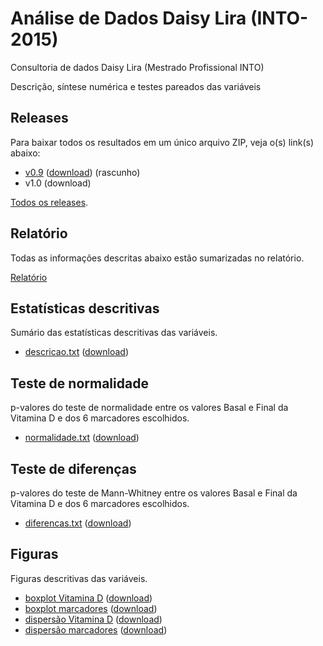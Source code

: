 # Análise de Dados Daisy Lira (INTO-2015)
Consultoria de dados Daisy Lira (Mestrado Profissional INTO)

Descrição, síntese numérica e testes pareados das variáveis

## Releases

Para baixar todos os resultados em um único arquivo ZIP, veja o(s) link(s) abaixo:

* [v0.9][] ([download][download-v0.9]) (rascunho)
* v1.0 (download)

[Todos os releases][].

[v0.9]: https://github.com/philsf-biostat/analise_dados_DL/releases/tag/v0.9
[download-v0.9]: https://github.com/philsf-biostat/analise_dados_DL/archive/v0.9.zip
[v1.0]: https://github.com/philsf-biostat/analise_dados_DL/releases/tag/v1.0
[download-v1.0]: https://github.com/philsf-biostat/analise_dados_DL/archive/v1.0.zip
[Todos os releases]: https://github.com/philsf-biostat/analise_dados_DL/releases

## Relatório

Todas as informações descritas abaixo estão sumarizadas no relatório.

[Relatório][]

[Relatório]: relatorio/analise_dados_DL.md

## Estatísticas descritivas

Sumário das estatísticas descritivas das variáveis.

* [descricao.txt][] ([download][download-desc-txt])

[descricao.txt]: https://github.com/philsf-biostat/analise_dados_DL/blob/master/resultados/descricoes.md
[download-desc-txt]: https://github.com/philsf-biostat/analise_dados_DL/raw/master/resultados/descricoes.txt

## Teste de normalidade

p-valores do teste de normalidade entre os valores Basal e Final da Vitamina D e dos 6 marcadores escolhidos.

* [normalidade.txt][] ([download][download-norm-txt])

[normalidade.txt]: https://github.com/philsf-biostat/analise_dados_DL/blob/master/resultados/normalidade.md
[download-norm-txt]: https://github.com/philsf-biostat/analise_dados_DL/raw/master/resultados/normalidade.txt

## Teste de diferenças

p-valores do teste de Mann-Whitney entre os valores Basal e Final da Vitamina D e dos 6 marcadores escolhidos.

* [diferencas.txt][] ([download][download-diff-txt])

[diferencas.txt]: https://github.com/philsf-biostat/analise_dados_DL/blob/master/resultados/diferencas.md
[download-diff-txt]: https://github.com/philsf-biostat/analise_dados_DL/raw/master/resultados/diferencas.txt

## Figuras

Figuras descritivas das variáveis.

* [boxplot Vitamina D][] ([download][download-vitd-bp])
* [boxplot marcadores][] ([download][download-marc-bp])
* [dispersão Vitamina D][] ([download][download-vitd-scat])
* [dispersão marcadores][] ([download][download-marc-scat])


[boxplot Vitamina D]: https://github.com/philsf-biostat/analise_dados_DL/blob/master/figuras/boxplots-vitaminad.png
[download-vitd-bp]: https://github.com/philsf-biostat/analise_dados_DL/raw/master/figuras/boxplots-vitaminad.png
[boxplot marcadores]: https://github.com/philsf-biostat/analise_dados_DL/blob/master/figuras/boxplots-marcadores.png
[download-marc-bp]: https://github.com/philsf-biostat/analise_dados_DL/raw/master/figuras/boxplots-marcadores.png
[dispersão Vitamina D]: https://github.com/philsf-biostat/analise_dados_DL/blob/master/figuras/scatterplots-vitaminad.png
[download-vitd-scat]: https://github.com/philsf-biostat/analise_dados_DL/raw/master/figuras/scatterplots-vitaminad.png
[dispersão marcadores]: https://github.com/philsf-biostat/analise_dados_DL/blob/master/figuras/scatterplots-marcadores.png
[download-marc-scat]: https://github.com/philsf-biostat/analise_dados_DL/raw/master/figuras/scatterplots-marcadores.png
